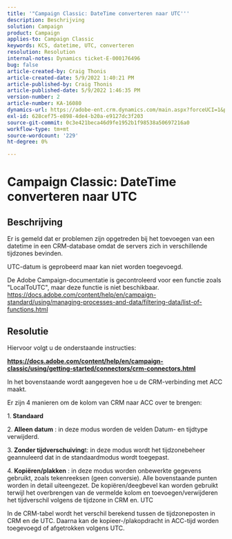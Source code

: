 ```yaml
---
title: '"Campaign Classic: DateTime converteren naar UTC'''
description: Beschrijving
solution: Campaign
product: Campaign
applies-to: Campaign Classic
keywords: KCS, datetime, UTC, converteren
resolution: Resolution
internal-notes: Dynamics ticket-E-000176496
bug: false
article-created-by: Craig Thonis
article-created-date: 5/9/2022 1:40:21 PM
article-published-by: Craig Thonis
article-published-date: 5/9/2022 1:46:35 PM
version-number: 2
article-number: KA-16080
dynamics-url: https://adobe-ent.crm.dynamics.com/main.aspx?forceUCI=1&pagetype=entityrecord&etn=knowledgearticle&id=13f05d8c-9dcf-ec11-a7b5-00224809c196
exl-id: 628cef75-e898-4de4-b20a-e9127dc3f203
source-git-commit: 0c3e421beca46d9fe1952b1f98538a50697216a0
workflow-type: tm+mt
source-wordcount: '229'
ht-degree: 0%

---
```


# Campaign Classic: DateTime converteren naar UTC

## Beschrijving


Er is gemeld dat er problemen zijn opgetreden bij het toevoegen van een datetime in een CRM-database omdat de servers zich in verschillende tijdzones bevinden.

UTC-datum is geprobeerd maar kan niet worden toegevoegd.

De Adobe Campaign-documentatie is gecontroleerd voor een functie zoals &quot;LocalToUTC&quot;, maar deze functie is niet beschikbaar.
https://docs.adobe.com/content/help/en/campaign-standard/using/managing-processes-and-data/filtering-data/list-of-functions.html


## Resolutie


Hiervoor volgt u de onderstaande instructies:

<u><b>https://docs.adobe.com/content/help/en/campaign-classic/using/getting-started/connectors/crm-connectors.html </b></u>

In het bovenstaande wordt aangegeven hoe u de CRM-verbinding met ACC maakt.

Er zijn 4 manieren om de kolom van CRM naar ACC over te brengen:

1.<b> Standaard </b>

2.<b> Alleen datum</b> : in deze modus worden de velden Datum- en tijdtype verwijderd.

3.<b> Zonder tijdverschuiving</b>t: in deze modus wordt het tijdzonebeheer geannuleerd dat in de standaardmodus wordt toegepast.

4.<b> Kopiëren/plakken</b> : in deze modus worden onbewerkte gegevens gebruikt, zoals tekenreeksen (geen conversie). Alle bovenstaande punten worden in detail uiteengezet. De kopiëren/deegbevel kan worden gebruikt terwijl het overbrengen van de vermelde kolom en toevoegen/verwijderen het tijdverschil volgens de tijdzone in CRM en. UTC

In de CRM-tabel wordt het verschil berekend tussen de tijdzoneposten in CRM en de UTC. Daarna kan de kopieer-/plakopdracht in ACC-tijd worden toegevoegd of afgetrokken volgens UTC.
